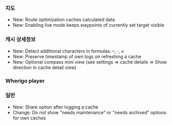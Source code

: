 
### 지도
- New: Route optimization caches calculated data
- New: Enabling live mode keeps waypoints of currently set target visible

### 캐시 상세정보
- New: Detect additional characters in formulas: –, ⋅, ×
- New: Preserve timestamp of own logs on refreshing a cache
- New: Optional compass mini view (see settings => cache details => Show direction in cache detail view)

### Wherigo player

### 일반
- New: Share option after logging a cache
- Change: Do not show "needs maintenance" or "needs archived" options for own caches

